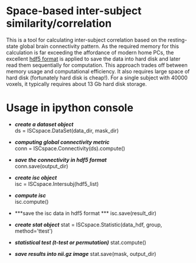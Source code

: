 # Space-based inter-subject similarity/correlation

This is a tool for calculating inter-subject correlation based on the resting-state global brain connectivity pattern. As the required memory for this calculation is far exceeding the affordance of modern home PCs, the excellent [hdf5 format](https://support.hdfgroup.org/HDF5/whatishdf5.html) is applied to save the data into hard disk and later read them sequentially for computation. This approach trades off between memory usage and computational efficiency. It also requires large space of hard disk (fortunately hard disk is cheap!). For a single subject with 40000 voxels, it typically requires about 13 Gb hard disk storage.

# Usage in ipython console

* ***create a dataset object***  
ds = ISCspace.DataSet(data_dir, mask_dir)

* ***computing global connectivity metric***  
conn = ISCspace.Connectivity(ds).compute()

* ***save the connectivity in hdf5 format***  
conn.save(output_dir)

* ***create isc object***  
isc = ISCspace.Intersubj(hdf5_list)

* ***compute isc***  
isc.compute()

* ***save the isc data in hdf5 format ***
isc.save(result_dir)

* ***create stat object***
stat = ISCspace.Statistic(data_hdf, group, method='ttest')

* ***statistical test (t-test or permutation)***
stat.compute()

* ***save results into nii.gz image***
stat.save(mask, output_dir)
